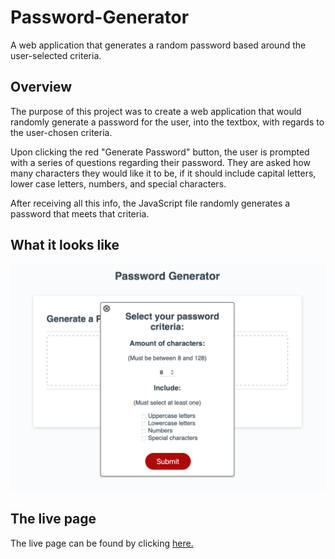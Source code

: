 # Password-Generator
A web application that generates a random password based around the user-selected criteria.

## Overview
The purpose of this project was to create a web application that would randomly generate a password for the user, into the textbox, with regards to the user-chosen criteria.

Upon clicking the red "Generate Password" button, the user is prompted with a series of questions regarding their password. They are asked how many characters they would like it to be, if it should include capital letters, lower case letters, numbers, and special characters.

After receiving all this info, the JavaScript file randomly generates a password that meets that criteria.

## What it looks like
![PDF of completed web page on an Ipad Pro screen.](./assets/images/site.png)

## The live page
The live page can be found by clicking [here.](https://tonyq032.github.io/Password-Generator/) 